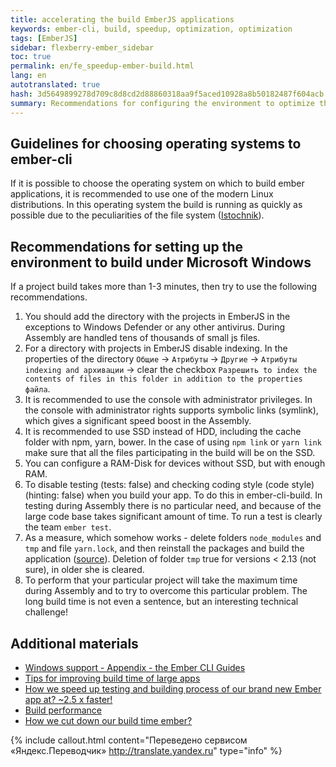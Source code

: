 ```yaml
---
title: accelerating the build EmberJS applications
keywords: ember-cli, build, speedup, optimization, optimization
tags: [EmberJS]
sidebar: flexberry-ember_sidebar
toc: true
permalink: en/fe_speedup-ember-build.html
lang: en
autotranslated: true
hash: 3d5649899278d709c8d8cd2d88860318aa9f5aced10928a8b50182487f604acb
summary: Recommendations for configuring the environment to optimize the speed of Assembly of EmberJS applications.
---
```


## Guidelines for choosing operating systems to ember-cli

If it is possible to choose the operating system on which to build ember applications, it is recommended to use one of the modern Linux distributions. In this operating system the build is running as quickly as possible due to the peculiarities of the file system ([Istochnik](https://levelup.gitconnected.com/working-with-front-end-tools-on-linux-and-windows-the-grand-performance-test-b51a77a71636)).

## Recommendations for setting up the environment to build under Microsoft Windows

If a project build takes more than 1-3 minutes, then try to use the following recommendations.

1. You should add the directory with the projects in EmberJS in the exceptions to Windows Defender or any other antivirus. During Assembly are handled tens of thousands of small js files.
2. For a directory with projects in EmberJS disable indexing. In the properties of the directory `Общие` -> `Атрибуты` -> `Другие` -> `Атрибуты indexing and архивации` -> clear the checkbox `Разрешить to index the contents of files in this folder in addition to the properties файла`.
3. It is recommended to use the console with administrator privileges. In the console with administrator rights supports symbolic links (symlink), which gives a significant speed boost in the Assembly.
4. It is recommended to use SSD instead of HDD, including the cache folder with npm, yarn, bower. In the case of using `npm link` or `yarn link` make sure that all the files participating in the build will be on the SSD.
5. You can configure a RAM-Disk for devices without SSD, but with enough RAM.
6. To disable testing (tests: false) and checking coding style (code style) (hinting: false) when you build your app. To do this in ember-cli-build. In testing during Assembly there is no particular need, and because of the large code base takes significant amount of time. To run a test is clearly the team `ember test`.
7. As a measure, which somehow works - delete folders `node_modules` and `tmp` and file `yarn.lock`, and then reinstall the packages and build the application ([source](https://github.com/ember-cli/ember-cli/issues/6921)). Deletion of folder `tmp` true for versions < 2.13 (not sure), in older she is cleared.
8. To perform that your particular project will take the maximum time during Assembly and to try to overcome this particular problem. The long build time is not even a sentence, but an interesting technical challenge!

## Additional materials

* [Windows support - Appendix - the Ember CLI Guides](https://cli.emberjs.com/release/appendix/windows/)
* [Tips for improving build time of large apps](https://discuss.emberjs.com/t/tips-for-improving-build-time-of-large-apps)
* [How we speed up testing and building process of our brand new Ember app at? ~2.5 x faster!](https://medium.com/@tommaqs/how-we-speed-up-testing-and-building-process-of-our-ember-app-at-brandnew-2-5x-faster-299dd4995a97)
* [Build performance](https://github.com/ember-cli/ember-cli/blob/master/docs/perf-guide.md)
* [How we cut down our build time ember?](https://www.gokatz.me/blog/how-we-cut-down-our-ember-build-time)



{% include callout.html content="Переведено сервисом «Яндекс.Переводчик» <http://translate.yandex.ru>" type="info" %}